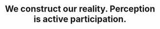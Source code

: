 ---
title: We construct our reality. Perception is active participation.
tags: TMWT nondual experience
star: true
perception: true
order: 1
nondualpractice: true
---